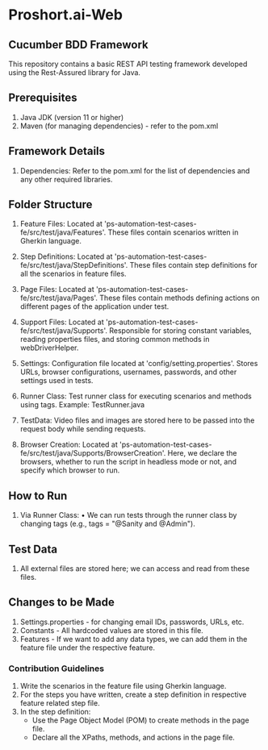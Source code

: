 # Proshort.ai-Web

## Cucumber BDD Framework

This repository contains a basic REST API testing framework developed using the Rest-Assured library for Java.

## Prerequisites

1. Java JDK (version 11 or higher)
2. Maven (for managing dependencies) - refer to the pom.xml

## Framework Details

1. Dependencies: Refer to the pom.xml for the list of dependencies and any other required libraries.

## Folder Structure

1. Feature Files: Located at 'ps-automation-test-cases-fe/src/test/java/Features'.
   These files contain scenarios written in Gherkin language.

2. Step Definitions: Located at 'ps-automation-test-cases-fe/src/test/java/StepDefinitions'.
   These files contain step definitions for all the scenarios in feature files.

3. Page Files: Located at 'ps-automation-test-cases-fe/src/test/java/Pages'.
   These files contain methods defining actions on different pages of the application under test.

4. Support Files: Located at 'ps-automation-test-cases-fe/src/test/java/Supports'.
   Responsible for storing constant variables, reading properties files, and storing common methods in webDriverHelper.

5. Settings: Configuration file located at 'config/setting.properties'.
   Stores URLs, browser configurations, usernames, passwords, and other settings used in tests.

6. Runner Class: Test runner class for executing scenarios and methods using tags.
   Example: TestRunner.java

7. TestData: Video files and images are stored here to be passed into the request body while sending requests.

8. Browser Creation: Located at 'ps-automation-test-cases-fe/src/test/java/Supports/BrowserCreation'.
   Here, we declare the browsers, whether to run the script in headless mode or not, and specify which browser to run.

## How to Run

1. Via Runner Class:
   • We can run tests through the runner class by changing tags (e.g., tags = "@Sanity and @Admin").

## Test Data

1. All external files are stored here; we can access and read from these files.

## Changes to be Made

1. Settings.properties - for changing email IDs, passwords, URLs, etc.
2. Constants - All hardcoded values are stored in this file.
3. Features - If we want to add any data types, we can add them in the feature file under the respective feature.

### Contribution Guidelines

1. Write the scenarios in the feature file using Gherkin language.
2. For the steps you have written, create a step definition in respective feature related step file.
3. In the step definition:
    - Use the Page Object Model (POM) to create methods in the page file.
    - Declare all the XPaths, methods, and actions in the page file.
